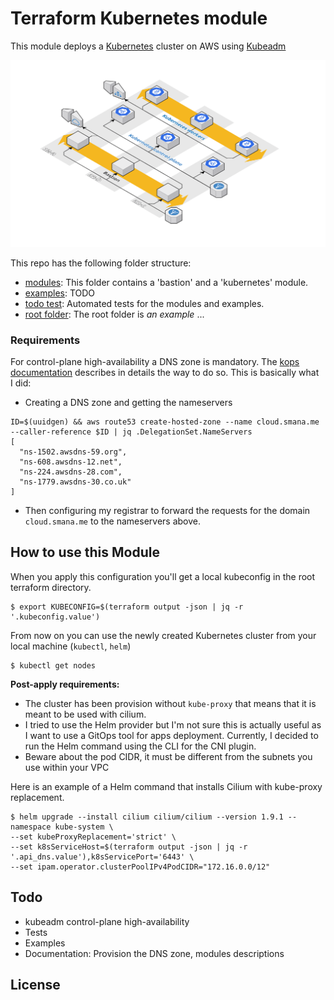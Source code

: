 # Terraform Kubernetes module

This module deploys a [Kubernetes](https://kubernetes.io/) cluster on AWS using [Kubeadm](https://kubernetes.io/docs/reference/setup-tools/kubeadm/)

![Kubernetes architecture](_docs/architecture.png)

This repo has the following folder structure:

* [modules](https://github.com/Smana/terraform-kubernetes/tree/main/modules): This folder contains a 'bastion' and a 'kubernetes' module.
* [examples](https://github.com/Smana/terraform-kubernetes/tree/main/examples): TODO
* [todo test](): Automated tests for the modules and examples.
* [root folder](): The root folder is *an example* ...


### Requirements

For control-plane high-availability a DNS zone is mandatory. The [kops documentation](https://github.com/kubernetes/kops/blob/master/docs/getting_started/aws.md#configure-dns) describes in details the way to do so.
This is basically what I did:

* Creating a DNS zone and getting the nameservers
```
ID=$(uuidgen) && aws route53 create-hosted-zone --name cloud.smana.me --caller-reference $ID | jq .DelegationSet.NameServers
[
  "ns-1502.awsdns-59.org",
  "ns-608.awsdns-12.net",
  "ns-224.awsdns-28.com",
  "ns-1779.awsdns-30.co.uk"
]
```

* Then configuring my registrar to forward the requests for the domain `cloud.smana.me` to the nameservers above.

## How to use this Module


When you apply this configuration you'll get a local kubeconfig in the root terraform directory.
```
$ export KUBECONFIG=$(terraform output -json | jq -r '.kubeconfig.value')
```

From now on you can use the newly created Kubernetes cluster from your local machine (`kubectl`, `helm`)

```
$ kubectl get nodes
```

**Post-apply requirements:** 
* The cluster has been provision without `kube-proxy` that means that it is meant to be used with cilium.
* I tried to use the Helm provider but I'm not sure this is actually useful as I want to use a GitOps tool for apps deployment. Currently, I decided to run the Helm command using the CLI for the CNI plugin.
* Beware about the pod CIDR, it must be different from the subnets you use within your VPC

Here is an example of a Helm command that installs Cilium with kube-proxy replacement.
```
$ helm upgrade --install cilium cilium/cilium --version 1.9.1 --namespace kube-system \
--set kubeProxyReplacement='strict' \
--set k8sServiceHost=$(terraform output -json | jq -r '.api_dns.value'),k8sServicePort='6443' \
--set ipam.operator.clusterPoolIPv4PodCIDR="172.16.0.0/12"
```

## Todo
* kubeadm control-plane high-availability
* Tests
* Examples
* Documentation: Provision the DNS zone, modules descriptions
## License